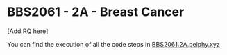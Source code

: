 # BBS2061 - 2A - Breast Cancer
[Add RQ here\]

You can find the execution of all the code steps in [BBS2061.2A.peiphy.xyz](BBS2061.2A.peiphy.xyz)
